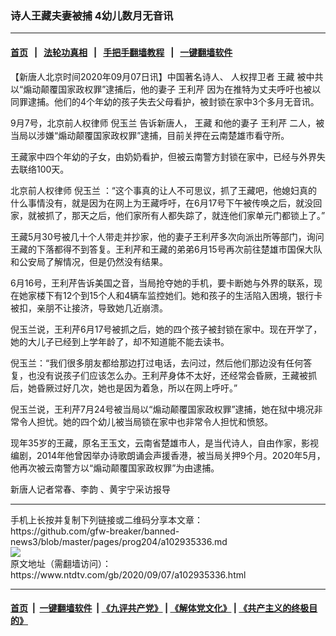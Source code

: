### 诗人王藏夫妻被捕 4幼儿数月无音讯
------------------------

#### [首页](https://github.com/gfw-breaker/banned-news3/blob/master/README.md) &nbsp;&nbsp;|&nbsp;&nbsp; [法轮功真相](https://github.com/begood0513/basic/blob/master/README.md)  &nbsp;&nbsp;|&nbsp;&nbsp; [手把手翻墙教程](https://github.com/gfw-breaker/guides/wiki)  &nbsp;&nbsp;|&nbsp;&nbsp; [一键翻墙软件](https://github.com/gfw-breaker/nogfw/blob/master/README.md)  



<div><div class="post_content" itemprop="articleBody">
 <p>
  【新唐人北京时间2020年09月07日讯】中国著名诗人、
  <ok href="https://www.ntdtv.com/gb/人权捍卫者.htm">
   人权捍卫者
  </ok>
  <ok href="https://www.ntdtv.com/gb/王藏.htm">
   王藏
  </ok>
  被中共以“煽动颠覆国家政权罪”逮捕后，他的妻子
  <ok href="https://www.ntdtv.com/gb/王利芹.htm">
   王利芹
  </ok>
  因为在推特为丈夫呼吁也被以同罪逮捕。他们的4个年幼的孩子失去父母看护，被封锁在家中3个多月无音讯。
 </p>
 <p>
  9月7号，北京前人权律师
  <ok href="https://www.ntdtv.com/gb/倪玉兰.htm">
   倪玉兰
  </ok>
  告诉新唐人，
  <ok href="https://www.ntdtv.com/gb/王藏.htm">
   王藏
  </ok>
  和他的妻子
  <ok href="https://www.ntdtv.com/gb/王利芹.htm">
   王利芹
  </ok>
  二人，被当局以涉嫌“煽动颠覆国家政权罪”逮捕，目前关押在云南楚雄市看守所。
 </p>
 <p>
  王藏家中四个年幼的子女，由奶奶看护，但被云南警方封锁在家中，已经与外界失去联络100天。
 </p>
 <p>
  北京前人权律师
  <ok href="https://www.ntdtv.com/gb/倪玉兰.htm">
   倪玉兰
  </ok>
  ：“这个事真的让人不可思议，抓了王藏吧，他媳妇真的什么事情没有，就是因为在网上为王藏呼吁，在6月17号下午被传唤之后，就没回家，就被抓了，那天之后，他们家所有人都失踪了，就连他们家单元门都锁上了。”
 </p>
 <p>
  王藏5月30号被几十个人带走并抄家，他的妻子王利芹多次向派出所等部门，询问王藏的下落都得不到答复。王利芹和王藏的弟弟6月15号再次前往楚雄市国保大队和公安局了解情况，但是仍然没有结果。
 </p>
 <p>
  6月16号，王利芹告诉美国之音，当局抢夺她的手机，要卡断她与外界的联系，现在她家楼下有12个到15个人和4辆车监控她们。她和孩子的生活陷入困境，银行卡被扣，亲朋不让接济，导致她几近崩溃。
 </p>
 <p>
  倪玉兰说，王利芹6月17号被抓之后，她的四个孩子被封锁在家中。现在开学了，她的大儿子已经到上学年龄了，却不知道能不能去读书。
 </p>
 <p>
  倪玉兰：“我们很多朋友都给那边打过电话，去问过，然后他们那边没有任何答复，也没有说孩子们应该怎么办。王利芹身体不太好，还经常会昏厥，王藏被抓后，她昏厥过好几次，她也是因为着急，所以在网上呼吁。”
 </p>
 <p>
  倪玉兰说，王利芹7月24号被当局以“煽动颠覆国家政权罪”逮捕，她在狱中境况非常令人担忧。她的四个幼儿被当局锁在家中也非常令人担忧和愤怒。
 </p>
 <p>
  现年35岁的王藏，原名王玉文，云南省楚雄市人，是当代诗人，自由作家，影视编剧，2014年他曾因举办诗歌朗诵会声援香港，被当局关押9个月。2020年5月，他再次被云南警方以“煽动颠覆国家政权罪”为由逮捕。
 </p>
 <p>
  新唐人记者常春、李韵 、黄宇宁采访报导
 </p>
 <div class="single_ad">
 </div>
</div>
</div>
<hr/>
手机上长按并复制下列链接或二维码分享本文章：<br/>
https://github.com/gfw-breaker/banned-news3/blob/master/pages/prog204/a102935336.md <br/>
<a href='https://github.com/gfw-breaker/banned-news3/blob/master/pages/prog204/a102935336.md'><img src='https://github.com/gfw-breaker/banned-news3/blob/master/pages/prog204/a102935336.md.png'/></a> <br/>
原文地址（需翻墙访问）：https://www.ntdtv.com/gb/2020/09/07/a102935336.html


------------------------
#### [首页](https://github.com/gfw-breaker/banned-news3/blob/master/README.md) &nbsp;|&nbsp; [一键翻墙软件](https://github.com/gfw-breaker/nogfw/blob/master/README.md) &nbsp;| [《九评共产党》](https://github.com/gfw-breaker/9ping.md/blob/master/README.md#九评之一评共产党是什么) | [《解体党文化》](https://github.com/gfw-breaker/jtdwh.md/blob/master/README.md) | [《共产主义的终极目的》](https://github.com/gfw-breaker/gczydzjmd.md/blob/master/README.md)


<img src='http://gfw-breaker.win/banned-news3/pages/prog204/a102935336.md' width='0px' height='0px'/>